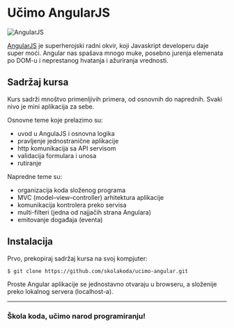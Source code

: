 # Učimo AngularJS

![AngularJS](https://upload.wikimedia.org/wikipedia/commons/thumb/c/ca/AngularJS_logo.svg/400px-AngularJS_logo.svg.png)

[AngularJS](https://angularjs.org/) je superherojski radni okvir, koji Javaskript developeru daje super moći. Angular nas spašava mnogo muke, posebno jurenja elemenata po DOM-u i neprestanog hvatanja i ažuriranja vrednosti.

## Sadržaj kursa

Kurs sadrži mnoštvo primenljivih primera, od osnovnih do naprednih. Svaki nivo je mini aplikacija za sebe.

Osnovne teme koje prelazimo su:
- uvod u AngulaJS i osnovna logika
- pravljenje jednostranične aplikacije
- http komunikacija sa API servisom
- validacija formulara i unosa
- rutiranje

Napredne teme su:
- organizacija koda složenog programa
- MVC (model–view–controller) arhitektura aplikacije
- komunikacija kontrolera preko servisa
- multi-filteri (jedna od najjačih strana Angulara)
- emitovanje događaja (eventa)

## Instalacija

Prvo, prekopiraj sadržaj kursa na svoj kompjuter:

```sh
$ git clone https://github.com/skolakoda/ucimo-angular.git
```

Proste Angular aplikacije se jednostavno otvaraju u browseru, a složenije preko lokalnog servera (localhost-a).


---
### Škola koda, učimo narod programiranju!
